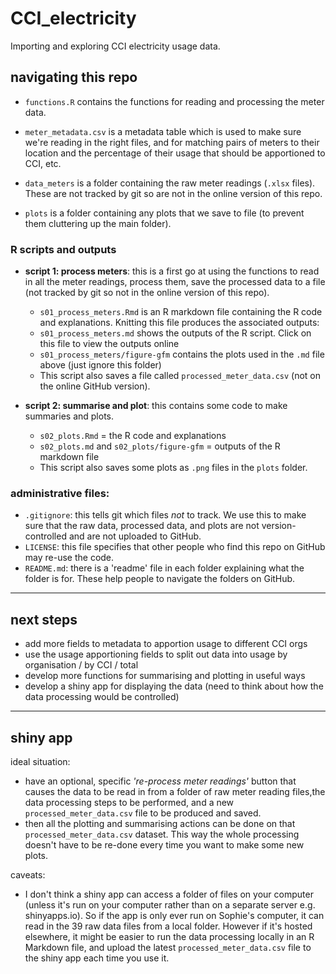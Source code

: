 # CCI_electricity

Importing and exploring CCI electricity usage data.


## navigating this repo

* `functions.R` contains the functions for reading and processing the meter data.

* `meter_metadata.csv` is a metadata table which is used to make sure we're reading in the right files, and for matching pairs of meters to their location and the percentage of their usage that should be apportioned to CCI, etc.

* `data_meters` is a folder containing the raw meter readings (`.xlsx` files). These are not tracked by git so are not in the online version of this repo.

* `plots` is a folder containing any plots that we save to file (to prevent them cluttering up the main folder).


### R scripts and outputs

* **script 1: process meters**: this is a first go at using the functions to read in all the meter readings, process them, save the processed data to a file (not tracked by git so not in the online version of this repo). 
    * `s01_process_meters.Rmd` is an R markdown file containing the R code and explanations. Knitting this file produces the associated outputs:
    * `s01_process_meters.md` shows the outputs of the R script. Click on this file to view the outputs online
    * `s01_process_meters/figure-gfm` contains the plots used in the `.md` file above (just ignore this folder)
    * This script also saves a file called `processed_meter_data.csv` (not on the online GitHub version).

* **script 2: summarise and plot**: this contains some code to make summaries and plots. 
    * `s02_plots.Rmd` = the R code and explanations 
    * `s02_plots.md` and `s02_plots/figure-gfm` = outputs of the R markdown file
    * This script also saves some plots as `.png` files in the `plots` folder.


### administrative files:

* `.gitignore`: this tells git which files *not* to track. We use this to make sure that the raw data, processed data, and plots are not version-controlled and are not uploaded to GitHub.
* `LICENSE`: this file specifies that other people who find this repo on GitHub may re-use the code.
* `README.md`: there is a 'readme' file in each folder explaining what the folder is for. These help people to navigate the folders on GitHub.

***

## next steps

* add more fields to metadata to apportion usage to different CCI orgs
* use the usage apportioning fields to split out data into usage by organisation / by CCI / total
* develop more functions for summarising and plotting in useful ways
* develop a shiny app for displaying the data (need to think about how the data processing would be controlled)

***

## shiny app

ideal situation:

* have an optional, specific *'re-process meter readings'* button that causes the data to be read in from a folder of raw meter reading files,the data processing steps to be performed, and a new `processed_meter_data.csv` file to be produced and saved.
* then all the plotting and summarising actions can be done on that `processed_meter_data.csv` dataset. This way the whole processing doesn't have to be re-done every time you want to make some new plots.

caveats:

* I don't think a shiny app can access a folder of files on your computer (unless it's run on your computer rather than on a separate server e.g. shinyapps.io). So if the app is only ever run on Sophie's computer, it can read in the 39 raw data files from a local folder. However if it's hosted elsewhere, it might be easier to run the data processing locally in an R Markdown file, and upload the latest `processed_meter_data.csv` file to the shiny app each time you use it.
